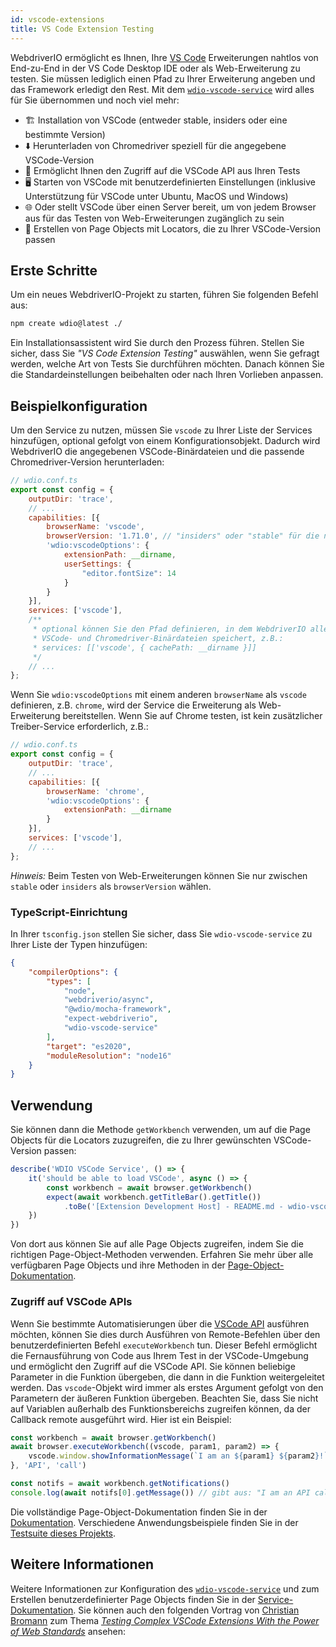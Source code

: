 ```yaml
---
id: vscode-extensions
title: VS Code Extension Testing
---
```


WebdriverIO ermöglicht es Ihnen, Ihre [VS Code](https://code.visualstudio.com/) Erweiterungen nahtlos von End-zu-End in der VS Code Desktop IDE oder als Web-Erweiterung zu testen. Sie müssen lediglich einen Pfad zu Ihrer Erweiterung angeben und das Framework erledigt den Rest. Mit dem [`wdio-vscode-service`](https://www.npmjs.com/package/wdio-vscode-service) wird alles für Sie übernommen und noch viel mehr:

- 🏗️ Installation von VSCode (entweder stable, insiders oder eine bestimmte Version)
- ⬇️ Herunterladen von Chromedriver speziell für die angegebene VSCode-Version
- 🚀 Ermöglicht Ihnen den Zugriff auf die VSCode API aus Ihren Tests
- 🖥️ Starten von VSCode mit benutzerdefinierten Einstellungen (inklusive Unterstützung für VSCode unter Ubuntu, MacOS und Windows)
- 🌐 Oder stellt VSCode über einen Server bereit, um von jedem Browser aus für das Testen von Web-Erweiterungen zugänglich zu sein
- 📔 Erstellen von Page Objects mit Locators, die zu Ihrer VSCode-Version passen

## Erste Schritte

Um ein neues WebdriverIO-Projekt zu starten, führen Sie folgenden Befehl aus:

```sh
npm create wdio@latest ./
```

Ein Installationsassistent wird Sie durch den Prozess führen. Stellen Sie sicher, dass Sie _"VS Code Extension Testing"_ auswählen, wenn Sie gefragt werden, welche Art von Tests Sie durchführen möchten. Danach können Sie die Standardeinstellungen beibehalten oder nach Ihren Vorlieben anpassen.

## Beispielkonfiguration

Um den Service zu nutzen, müssen Sie `vscode` zu Ihrer Liste der Services hinzufügen, optional gefolgt von einem Konfigurationsobjekt. Dadurch wird WebdriverIO die angegebenen VSCode-Binärdateien und die passende Chromedriver-Version herunterladen:

```js
// wdio.conf.ts
export const config = {
    outputDir: 'trace',
    // ...
    capabilities: [{
        browserName: 'vscode',
        browserVersion: '1.71.0', // "insiders" oder "stable" für die neueste VSCode-Version
        'wdio:vscodeOptions': {
            extensionPath: __dirname,
            userSettings: {
                "editor.fontSize": 14
            }
        }
    }],
    services: ['vscode'],
    /**
     * optional können Sie den Pfad definieren, in dem WebdriverIO alle
     * VSCode- und Chromedriver-Binärdateien speichert, z.B.:
     * services: [['vscode', { cachePath: __dirname }]]
     */
    // ...
};
```

Wenn Sie `wdio:vscodeOptions` mit einem anderen `browserName` als `vscode` definieren, z.B. `chrome`, wird der Service die Erweiterung als Web-Erweiterung bereitstellen. Wenn Sie auf Chrome testen, ist kein zusätzlicher Treiber-Service erforderlich, z.B.:

```js
// wdio.conf.ts
export const config = {
    outputDir: 'trace',
    // ...
    capabilities: [{
        browserName: 'chrome',
        'wdio:vscodeOptions': {
            extensionPath: __dirname
        }
    }],
    services: ['vscode'],
    // ...
};
```

_Hinweis:_ Beim Testen von Web-Erweiterungen können Sie nur zwischen `stable` oder `insiders` als `browserVersion` wählen.

### TypeScript-Einrichtung

In Ihrer `tsconfig.json` stellen Sie sicher, dass Sie `wdio-vscode-service` zu Ihrer Liste der Typen hinzufügen:

```json
{
    "compilerOptions": {
        "types": [
            "node",
            "webdriverio/async",
            "@wdio/mocha-framework",
            "expect-webdriverio",
            "wdio-vscode-service"
        ],
        "target": "es2020",
        "moduleResolution": "node16"
    }
}
```

## Verwendung

Sie können dann die Methode `getWorkbench` verwenden, um auf die Page Objects für die Locators zuzugreifen, die zu Ihrer gewünschten VSCode-Version passen:

```ts
describe('WDIO VSCode Service', () => {
    it('should be able to load VSCode', async () => {
        const workbench = await browser.getWorkbench()
        expect(await workbench.getTitleBar().getTitle())
            .toBe('[Extension Development Host] - README.md - wdio-vscode-service - Visual Studio Code')
    })
})
```

Von dort aus können Sie auf alle Page Objects zugreifen, indem Sie die richtigen Page-Object-Methoden verwenden. Erfahren Sie mehr über alle verfügbaren Page Objects und ihre Methoden in der [Page-Object-Dokumentation](https://webdriverio-community.github.io/wdio-vscode-service/).

### Zugriff auf VSCode APIs

Wenn Sie bestimmte Automatisierungen über die [VSCode API](https://code.visualstudio.com/api/references/vscode-api) ausführen möchten, können Sie dies durch Ausführen von Remote-Befehlen über den benutzerdefinierten Befehl `executeWorkbench` tun. Dieser Befehl ermöglicht die Fernausführung von Code aus Ihrem Test in der VSCode-Umgebung und ermöglicht den Zugriff auf die VSCode API. Sie können beliebige Parameter in die Funktion übergeben, die dann in die Funktion weitergeleitet werden. Das `vscode`-Objekt wird immer als erstes Argument gefolgt von den Parametern der äußeren Funktion übergeben. Beachten Sie, dass Sie nicht auf Variablen außerhalb des Funktionsbereichs zugreifen können, da der Callback remote ausgeführt wird. Hier ist ein Beispiel:

```ts
const workbench = await browser.getWorkbench()
await browser.executeWorkbench((vscode, param1, param2) => {
    vscode.window.showInformationMessage(`I am an ${param1} ${param2}!`)
}, 'API', 'call')

const notifs = await workbench.getNotifications()
console.log(await notifs[0].getMessage()) // gibt aus: "I am an API call!"
```

Die vollständige Page-Object-Dokumentation finden Sie in der [Dokumentation](https://webdriverio-community.github.io/wdio-vscode-service/modules.html). Verschiedene Anwendungsbeispiele finden Sie in der [Testsuite dieses Projekts](https://github.com/webdriverio-community/wdio-vscode-service/blob/main/test/specs).

## Weitere Informationen

Weitere Informationen zur Konfiguration des [`wdio-vscode-service`](https://www.npmjs.com/package/wdio-vscode-service) und zum Erstellen benutzerdefinierter Page Objects finden Sie in der [Service-Dokumentation](/docs/wdio-vscode-service). Sie können auch den folgenden Vortrag von [Christian Bromann](https://twitter.com/bromann) zum Thema [_Testing Complex VSCode Extensions With the Power of Web Standards_](https://www.youtube.com/watch?v=PhGNTioBUiU) ansehen:

<LiteYouTubeEmbed id="PhGNTioBUiU" title="Testing Complex VSCode Extensions With the Power of Web Standards" />
